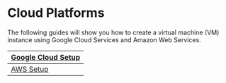 # Cloud Platforms

The following guides will show you how to create a virtual machine (VM) instance using Google Cloud Services and Amazon Web Services.

| [Google Cloud Setup](https://cascadia.gitbook.io/gitbook/validators/virtual-machine/google-cloud-setup) |
| ------------------------------------------------------------------------------------------------------- |
| [AWS Setup](https://cascadia.gitbook.io/gitbook/validators/virtual-machine/aws-setup)                   |
